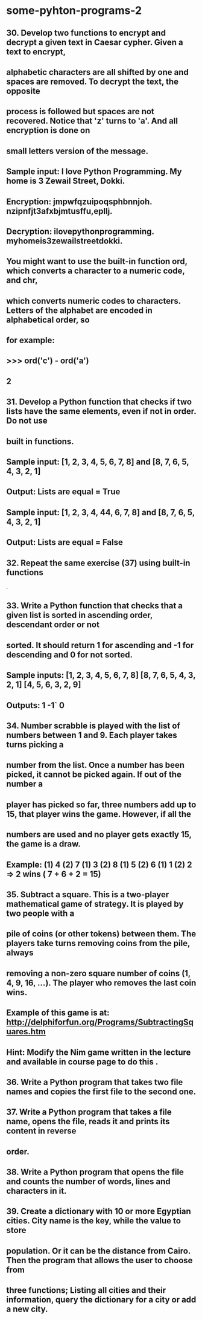 # some-pyhton-programs-2

## 30. Develop two functions to encrypt and decrypt a given text in Caesar cypher. Given a text to encrypt,
## alphabetic characters are all shifted by one and spaces are removed. To decrypt the text, the opposite
## process is followed but spaces are not recovered. Notice that 'z' turns to 'a'. And all encryption is done on
## small letters version of the message.
## Sample input: I love Python Programming. My home is 3 Zewail Street, Dokki.
## Encryption: jmpwfqzuipoqsphbnnjoh. nzipnfjt3afxbjmtusffu,epllj.
## Decryption: ilovepythonprogramming. myhomeis3zewailstreetdokki.
## You might want to use the built-in function ord, which converts a character to a numeric code, and chr,
## which converts numeric codes to characters. Letters of the alphabet are encoded in alphabetical order, so
## for example:
## >>> ord('c') - ord('a')
## 2

## 31. Develop a Python function that checks if two lists have the same elements, even if not in order. Do not use
## built in functions.
## Sample input: [1, 2, 3, 4, 5, 6, 7, 8] and [8, 7, 6, 5, 4, 3, 2, 1]
## Output: Lists are equal = True
## Sample input: [1, 2, 3, 4, 44, 6, 7, 8] and [8, 7, 6, 5, 4, 3, 2, 1]
## Output: Lists are equal = False

## 32. Repeat the same exercise (37) using built-in functions
.
## 33. Write a Python function that checks that a given list is sorted in ascending order, descendant order or not
## sorted. It should return 1 for ascending and -1 for descending and 0 for not sorted.
## Sample inputs: [1, 2, 3, 4, 5, 6, 7, 8] [8, 7, 6, 5, 4, 3, 2, 1] [4, 5, 6, 3, 2, 9]
## Outputs: 1 -1` 0

## 34. **Number scrabble** is played with the list of numbers between 1 and 9. Each player takes turns picking a
## number from the list. Once a number has been picked, it cannot be picked again. If out of the number a
## player has picked so far, three numbers add up to 15, that player wins the game. However, if all the
## numbers are used and no player gets exactly 15, the game is a draw.
## Example: (1) 4 (2) 7 (1) 3 (2) 8 (1) 5 (2) 6 (1) 1 (2) 2 => 2 wins ( 7 + 6 + 2 = 15)

## 35. **Subtract a square.** This is a two-player mathematical game of strategy. It is played by two people with a
## pile of coins (or other tokens) between them. The players take turns removing coins from the pile, always
## removing a non-zero square number of coins (1, 4, 9, 16, …). The player who removes the last coin wins.
## Example of this game is at: http://delphiforfun.org/Programs/SubtractingSquares.htm
## Hint: Modify the Nim game written in the lecture and available in course page to do this .

## 36. Write a Python program that takes two file names and copies the first file to the second one.

## 37. Write a Python program that takes a file name, opens the file, reads it and prints its content in reverse
## order.

## 38. Write a Python program that opens the file and counts the number of words, lines and characters in it.

## 39. Create a dictionary with 10 or more Egyptian cities. City name is the key, while the value to store
## population. Or it can be the distance from Cairo. Then the program that allows the user to choose from
## three functions; Listing all cities and their information, query the dictionary for a city or add a new city.
